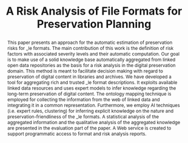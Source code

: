 ---
abstract: This paper presents an approach for the automatic estimation of preservation
  risks for _le formats. The main contribution of this work is the definition of risk
  factors with associated severity levels and their automatic computation. Our goal
  is to make use of a solid knowledge base automatically aggregated from linked open
  data repositories as the basis for a risk analysis in the digital preservation domain.
  This method is meant to facilitate decision making with regard to preservation of
  digital content in libraries and archives. We have developed a tool for aggregating
  rich and trusted _le format descriptions. It exploits available linked data resources
  and uses expert models to infer knowledge regarding the long-term preservation of
  digital content. The ontology mapping technique is employed for collecting the information
  from the web of linked data and integrating it in a common representation. Furthermore,
  we employ AI techniques (i.e. expert rules, clustering) for inferring explicit knowledge
  on the nature and preservation-friendliness of the _le formats. A statistical analysis
  of the aggregated information and the qualitative analysis of the aggregated knowledge
  are presented in the evaluation part of the paper. A Web service is created to support
  programmatic access to format and risk analysis reports.
creators:
- Graf, Roman
- Gordea, Sergiu
date: null
document_url: https://services.phaidra.univie.ac.at/api/object/o:377374/download
grand_parent: iPRES
institutions: []
keywords:
- digital preservation
- risk analysis
- linked open data
- preservation planning
- ontology matching
- information integration
- lisbon
landing_page_url: https://phaidra.univie.ac.at/o:377374
language: eng
layout: publication
license: CC BY-SA 2.0 AT
notes_url: null
parent: iPRES 2013
publication_type: paper
size: 855977
slides_url: null
source_name: iPRES
title: A Risk Analysis of File Formats for Preservation Planning
year: 2013
---